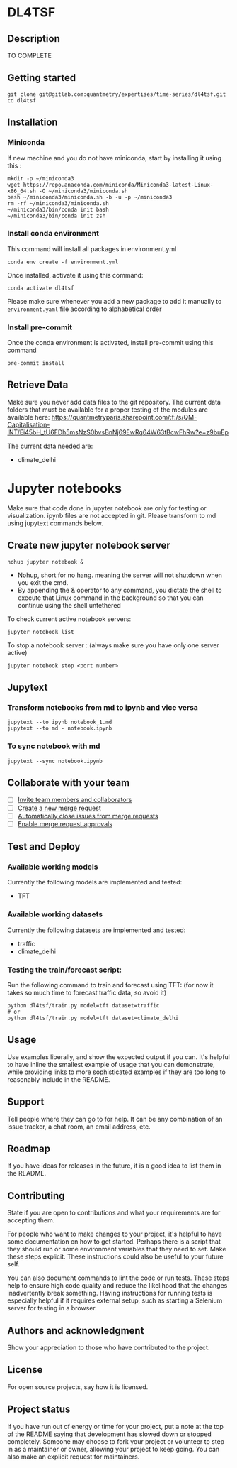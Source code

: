 # DL4TSF

## Description

TO COMPLETE

## Getting started

```
git clone git@gitlab.com:quantmetry/expertises/time-series/dl4tsf.git
cd dl4tsf
```
## Installation

### Miniconda
If new machine and you do not have miniconda, start by installing it using this :
```
mkdir -p ~/miniconda3
wget https://repo.anaconda.com/miniconda/Miniconda3-latest-Linux-x86_64.sh -O ~/miniconda3/miniconda.sh
bash ~/miniconda3/miniconda.sh -b -u -p ~/miniconda3
rm -rf ~/miniconda3/miniconda.sh
~/miniconda3/bin/conda init bash
~/miniconda3/bin/conda init zsh
```

### Install conda environment

This command will install all packages in environment.yml

`conda env create -f environment.yml`

Once installed, activate it using this command:

`conda activate dl4tsf`


Please make sure whenever you add a new package to add it manually to `environment.yaml` file according to alphabetical order



### Install pre-commit

Once the conda environment is activated, install pre-commit using this command

`pre-commit install`

## Retrieve Data
Make sure you never add data files to the git repository.
The current data folders that must be available for a proper testing of the modules are available here:
https://quantmetryparis.sharepoint.com/:f:/s/QM-Capitalisation-INT/Ei45bH_tU6FDh5msNzS0bvsBnNj69EwRq64W63tBcwFhRw?e=z9buEp

The current data needed are:
- climate_delhi
# Jupyter notebooks
Make sure that code done in jupyter notebook are only for testing or visualization.
ipynb files are not accepted in git. Please transform to md using jupytext commands below.

## Create new jupyter notebook server


`nohup jupyter notebook &`
- Nohup, short for no hang. meaning the server will not shutdown when you exit the cmd.
- By appending the & operator to any command, you dictate the shell to execute that Linux command in the background so that you can continue using the shell untethered

To check current active notebook servers:

`jupyter notebook list`

To stop a notebook server : (always make sure you have only one server active)

`jupyter notebook stop <port number>`
## Jupytext
### Transform notebooks from md to ipynb and vice versa
```
jupytext --to ipynb notebook_1.md
jupytext --to md - notebook.ipynb
````

### To sync notebook with md
`
jupytext --sync notebook.ipynb
`
## Collaborate with your team

- [ ] [Invite team members and collaborators](https://docs.gitlab.com/ee/user/project/members/)
- [ ] [Create a new merge request](https://docs.gitlab.com/ee/user/project/merge_requests/creating_merge_requests.html)
- [ ] [Automatically close issues from merge requests](https://docs.gitlab.com/ee/user/project/issues/managing_issues.html#closing-issues-automatically)
- [ ] [Enable merge request approvals](https://docs.gitlab.com/ee/user/project/merge_requests/approvals/)

## Test and Deploy

### Available working models
Currently the following models are implemented and tested:
- TFT

### Available working datasets
Currently the following datasets are implemented and tested:
- traffic
- climate_delhi

### Testing the train/forecast script:
Run the following command to train and forecast using TFT:
(for now it takes so much time to forecast traffic data, so avoid it)
```
python dl4tsf/train.py model=tft dataset=traffic
# or
python dl4tsf/train.py model=tft dataset=climate_delhi
```




## Usage
Use examples liberally, and show the expected output if you can. It's helpful to have inline the smallest example of usage that you can demonstrate, while providing links to more sophisticated examples if they are too long to reasonably include in the README.

## Support
Tell people where they can go to for help. It can be any combination of an issue tracker, a chat room, an email address, etc.

## Roadmap
If you have ideas for releases in the future, it is a good idea to list them in the README.

## Contributing
State if you are open to contributions and what your requirements are for accepting them.

For people who want to make changes to your project, it's helpful to have some documentation on how to get started. Perhaps there is a script that they should run or some environment variables that they need to set. Make these steps explicit. These instructions could also be useful to your future self.

You can also document commands to lint the code or run tests. These steps help to ensure high code quality and reduce the likelihood that the changes inadvertently break something. Having instructions for running tests is especially helpful if it requires external setup, such as starting a Selenium server for testing in a browser.

## Authors and acknowledgment
Show your appreciation to those who have contributed to the project.

## License
For open source projects, say how it is licensed.

## Project status
If you have run out of energy or time for your project, put a note at the top of the README saying that development has slowed down or stopped completely. Someone may choose to fork your project or volunteer to step in as a maintainer or owner, allowing your project to keep going. You can also make an explicit request for maintainers.
